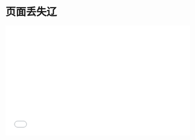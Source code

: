 # 页面丢失辽
 
<div style="position: relative; padding: 30% 45%;">
<iframe style="position: absolute; width: 100%; height: 100%; left: 0; top: 0;" src="//www.bilibili.com/blackboard/newplayer.html?playlist=false&crossDomain=1&aid=244254871&page=1" scrolling="no" border="0" frameborder="no" framespacing="0" allowfullscreen="true"></iframe>
</div>
